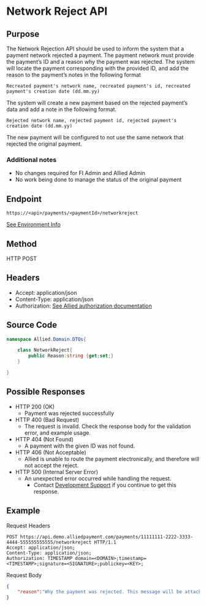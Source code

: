 # Network Reject API

## Purpose

The Network Rejection API should be used to inform the system that a payment network rejected a payment. The payment network must provide the payment’s ID and a reason why the payment was rejected. The system will locate the payment corresponding with the provided ID, and add the reason to the payment’s notes in the following format

`Recreated payment's network name, recreated payment's id, recreated payment's creation date (dd.mm.yy)`  

The system will create a new payment based on the rejected payment’s data and add a note in the following format. 

`Rejected network name, rejected payment id, rejected payment's creation date (dd.mm.yy)`  

The new payment will be configured to not use the same network that rejected the original payment.

### Additional notes

* No changes required for FI Admin and Allied Admin
* No work being done to manage the status of the original payment

## Endpoint

`https://<api>/payments/<paymentId>/networkreject`

[See Environment Info](http://alliedpayment.github.io/docs/api/environments)

## Method

HTTP POST

## Headers

* Accept: application/json
* Content-Type: application/json
* Authorization: [See Allied authorization documentation](http://alliedpayment.github.io/docs/api/Authorization)

## Source Code

``` c#
namespace Allied.Domain.DTOs{

    class NetworkReject{
        public Reason:string {get;set;}
    }

}
```

## Possible Responses

* HTTP 200 (OK)
  * Payment was rejected successfully
* HTTP 400 (Bad Request)
  * The request is invalid. Check the response body for the validation error, and example usage.
* HTTP 404 (Not Found)
  * A payment with the given ID was not found.
* HTTP 406 (Not Acceptable)
  * Allied is unable to route the payment electronically, and therefore will not accept the reject.
* HTTP 500 (Internal Server Error)
  * An unexpected error occurred while handling the request.
    * Contact [Development Support](mailto:developmentsupport@alliedpayment.com) if you continue to get this response.

## Example

Request Headers

``` http
POST https://api.demo.alliedpayment.com/payments/11111111-2222-3333-4444-555555555555/networkreject HTTP/1.1
Accept: application/json;
Content-Type: application/json;
Authorization: TIMESTAMP domain=<DOMAIN>;timestamp=<TIMESTAMP>;signature=<SIGNATURE>;publickey=<KEY>;
```

Request Body

``` json
{
    "reason":"Why the payment was rejected. This message will be attached to the payment's notes."
}
```
